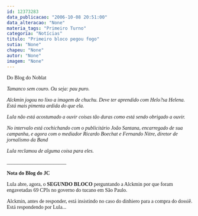 ```yaml
---
id: 12373283
data_publicacao: "2006-10-08 20:51:00"
data_alteracao: "None"
materia_tags: "Primeiro Turno"
categoria: "Notícias"
titulo: "Primeiro bloco pegou fogo"
sutia: "None"
chapeu: "None"
autor: "None"
imagem: "None"
---
```

<p><A name=post26678><FONT face=Verdana></FONT></p>
<p><P class=fontTitulo><FONT face=Verdana>Do Blog do Noblat</FONT></P></A></p>
<p><P class=fontPadrao><FONT face=Verdana></FONT></p>
<p><P><EM><FONT face=Verdana>Tamanco sem couro. Ou seja: pau puro. </FONT></EM></P></p>
<p><P><EM><FONT face=Verdana>Alckmin jogou no lixo a imagem de chuchu. Deve ter aprendido com Helo?sa Helena. Está mais pimenta ardida do que ela. </FONT></EM></P></p>
<p><P><EM><FONT face=Verdana>Lula não está acostumado a ouvir coisas tão duras como está sendo obrigado a ouvir. </FONT></EM></P></p>
<p><P><EM><FONT face=Verdana>No intervalo está cochichando com o publicitário João Santana, encarregado de sua campanha, e agora com o mediador Ricardo Boechat e Fernando Nitre, diretor de jornalismo da Band </FONT></EM></P></p>
<p><P><EM><FONT face=Verdana>Lula reclamou de alguma coisa para eles.</FONT></EM></P></p>
<p><P><EM><FONT face=Verdana>_______________________</FONT></EM></P></p>
<p><P><FONT face=Verdana><STRONG>Nota do Blog do JC</STRONG></FONT></P></p>
<p><P><FONT face=Verdana>Lula abre, agora,&nbsp;o <STRONG>SEGUNDO BLOCO</STRONG> perguntando a Alckmin por que foram engavetadas 69 CPIs no governo do tucano em São Paulo.</FONT></P></p>
<p><P><FONT face=Verdana>Alckmin, antes de responder, está insistindo no caso do dinhiero para a compra do dossiê. Está respondendo por Lula...</FONT></P> </p>
